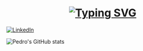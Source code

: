 <h1 align="center">
   <a href="https://git.io/typing-svg"><img src="https://readme-typing-svg.demolab.com?font=Fira+Code&weight=500&size=19&pause=600&center=true&size=30&width=435&lines=Hello%2C+There!+%F0%9F%91%8B;I'm+Pedro+Windmoller..." alt="Typing SVG" />
   </a>
</h1>

[![LinkedIn](https://img.shields.io/badge/LinkedIn-0077B5?style=for-the-badge&logo=linkedin&logoColor=white)](https://www.linkedin.com/in/pedro-windmöller-10a42019a/)

![Pedro's GitHub stats](https://github-readme-stats.vercel.app/api?username=pedrowind&show_icons=true&theme=merko)
